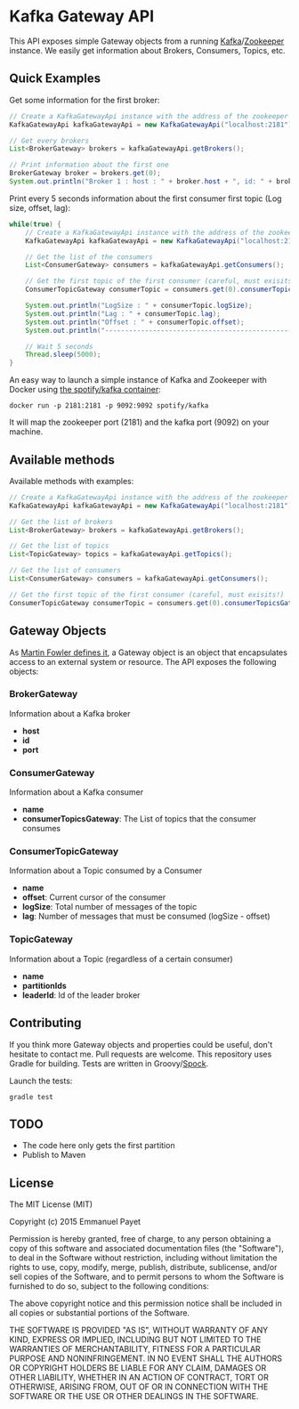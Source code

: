 # Kafka Gateway API

This API exposes simple Gateway objects from a running [Kafka](http://kafka.apache.org/)/[Zookeeper](https://zookeeper.apache.org/) instance. We easily get information about Brokers, Consumers, Topics, etc.

## Quick Examples

Get some information for the first broker:

``` Java
// Create a KafkaGatewayApi instance with the address of the zookeeper instance
KafkaGatewayApi kafkaGatewayApi = new KafkaGatewayApi("localhost:2181");

// Get every brokers
List<BrokerGateway> brokers = kafkaGatewayApi.getBrokers();

// Print information about the first one
BrokerGateway broker = brokers.get(0);
System.out.println("Broker 1 : host : " + broker.host + ", id: " + broker.id + ", port: " + broker.port);
```

Print every 5 seconds information about the first consumer first topic (Log size, offset, lag):

``` Java
while(true) {
    // Create a KafkaGatewayApi instance with the address of the zookeeper instance
    KafkaGatewayApi kafkaGatewayApi = new KafkaGatewayApi("localhost:2181");

    // Get the list of the consumers
    List<ConsumerGateway> consumers = kafkaGatewayApi.getConsumers();

    // Get the first topic of the first consumer (careful, must exisits!)
    ConsumerTopicGateway consumerTopic = consumers.get(0).consumerTopicsGateway.get(0);

    System.out.println("LogSize : " + consumerTopic.logSize);
    System.out.println("Lag : " + consumerTopic.lag);
    System.out.println("Offset : " + consumerTopic.offset);
    System.out.println("-----------------------------------------------");

    // Wait 5 seconds
    Thread.sleep(5000);
}
```

An easy way to launch a simple instance of Kafka and Zookeeper with Docker using [the spotify/kafka container](https://github.com/spotify/docker-kafka):

``` Shell
docker run -p 2181:2181 -p 9092:9092 spotify/kafka
```

It will map the zookeeper port (2181) and the kafka port (9092) on your machine.

## Available methods

Available methods with examples:

``` Java
// Create a KafkaGatewayApi instance with the address of the zookeeper instance
KafkaGatewayApi kafkaGatewayApi = new KafkaGatewayApi("localhost:2181");

// Get the list of brokers
List<BrokerGateway> brokers = kafkaGatewayApi.getBrokers();

// Get the list of topics
List<TopicGateway> topics = kafkaGatewayApi.getTopics();

// Get the list of consumers
List<ConsumerGateway> consumers = kafkaGatewayApi.getConsumers();

// Get the first topic of the first consumer (careful, must exisits!)
ConsumerTopicGateway consumerTopic = consumers.get(0).consumerTopicsGateway.get(0);
```

## Gateway Objects

As [Martin Fowler defines it](http://martinfowler.com/eaaCatalog/gateway.html), a Gateway object is an object that encapsulates access to an external system or resource. The API exposes the following objects:

### BrokerGateway

Information about a Kafka broker

* **host**
* **id**
* **port**

### ConsumerGateway

Information about a Kafka consumer

* **name**
* **consumerTopicsGateway**: The List of topics that the consumer consumes

### ConsumerTopicGateway

Information about a Topic consumed by a Consumer

* **name**
* **offset**: Current cursor of the consumer
* **logSize**: Total number of messages of the topic
* **lag**: Number of messages that must be consumed (logSize - offset)

### TopicGateway

Information about a Topic (regardless of a certain consumer)

* **name**
* **partitionIds**
* **leaderId**: Id of the leader broker

## Contributing

If you think more Gateway objects and properties could be useful, don't hesitate to contact me. Pull requests are welcome. This repository uses Gradle for building. Tests are written in Groovy/[Spock](https://github.com/spockframework/spock).

Launch the tests:

``` Shell
gradle test
```

## TODO

* The code here only gets the first partition
* Publish to Maven

## License

The MIT License (MIT)

Copyright (c) 2015 Emmanuel Payet

Permission is hereby granted, free of charge, to any person obtaining a copy
of this software and associated documentation files (the "Software"), to deal
in the Software without restriction, including without limitation the rights
to use, copy, modify, merge, publish, distribute, sublicense, and/or sell
copies of the Software, and to permit persons to whom the Software is
furnished to do so, subject to the following conditions:

The above copyright notice and this permission notice shall be included in all
copies or substantial portions of the Software.

THE SOFTWARE IS PROVIDED "AS IS", WITHOUT WARRANTY OF ANY KIND, EXPRESS OR
IMPLIED, INCLUDING BUT NOT LIMITED TO THE WARRANTIES OF MERCHANTABILITY,
FITNESS FOR A PARTICULAR PURPOSE AND NONINFRINGEMENT. IN NO EVENT SHALL THE
AUTHORS OR COPYRIGHT HOLDERS BE LIABLE FOR ANY CLAIM, DAMAGES OR OTHER
LIABILITY, WHETHER IN AN ACTION OF CONTRACT, TORT OR OTHERWISE, ARISING FROM,
OUT OF OR IN CONNECTION WITH THE SOFTWARE OR THE USE OR OTHER DEALINGS IN THE
SOFTWARE.
